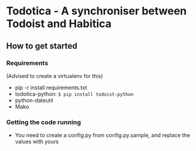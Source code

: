 # Todotica - A synchroniser between Todoist and Habitica

## How to get started

### Requirements

(Advised to create a virtualenv for this)
* pip -r install requirements.txt
* todotica-python: `$ pip install todoist-python`
* python-dateutil
* Mako

### Getting the code running

* You need to create a config.py from config.py.sample, and replace the values with yours